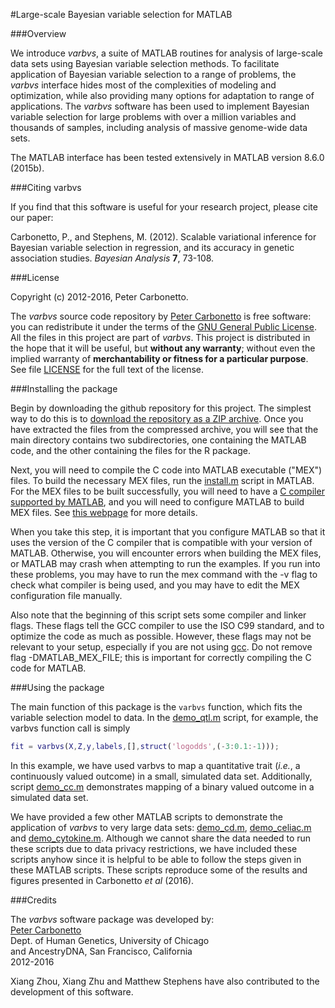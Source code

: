 #Large-scale Bayesian variable selection for MATLAB

###Overview

We introduce *varbvs*, a suite of MATLAB routines for analysis of
large-scale data sets using Bayesian variable selection methods. To
facilitate application of Bayesian variable selection to a range of
problems, the *varbvs* interface hides most of the complexities of
modeling and optimization, while also providing many options for
adaptation to range of applications. The *varbvs* software has been
used to implement Bayesian variable selection for large problems with
over a million variables and thousands of samples, including analysis
of massive genome-wide data sets.

The MATLAB interface has been tested extensively in MATLAB
version 8.6.0 (2015b). 

###Citing varbvs

If you find that this software is useful for your research project,
please cite our paper:

Carbonetto, P., and Stephens, M. (2012). Scalable variational
inference for Bayesian variable selection in regression, and its
accuracy in genetic association studies. *Bayesian Analysis* **7**,
73-108.

###License

Copyright (c) 2012-2016, Peter Carbonetto.

The *varbvs* source code repository by
[Peter Carbonetto](http://github.com/pcarbo) is free software: you can
redistribute it under the terms of the
[GNU General Public License](http://www.gnu.org/licenses/gpl.html). All
the files in this project are part of *varbvs*. This project is
distributed in the hope that it will be useful, but **without any
warranty**; without even the implied warranty of **merchantability or
fitness for a particular purpose**. See file [LICENSE](../LICENSE) for
the full text of the license.

###Installing the package

Begin by downloading the github repository for this project. The
simplest way to do this is to
[download the repository as a ZIP archive](http://github.com/pcarbo/varbvs/archive/master.zip). Once
you have extracted the files from the compressed archive, you will see
that the main directory contains two subdirectories, one containing
the MATLAB code, and the other containing the files for the R package.

Next, you will need to compile the C code into MATLAB executable
("MEX") files. To build the necessary MEX files, run the
[install.m](install.m) script in MATLAB. For the MEX
files to be built successfully, you will need to have a
[C compiler supported by MATLAB](http://www.mathworks.com/support/compilers/current_release/),
and you will need to configure MATLAB to build MEX files. See
[this webpage](http://www.mathworks.com/support/tech-notes/1600/1605.html)
for more details.

When you take this step, it is important that you configure MATLAB so
that it uses the version of the C compiler that is compatible with
your version of MATLAB. Otherwise, you will encounter errors when
building the MEX files, or MATLAB may crash when attempting to run the
examples. If you run into these problems, you may have to run the mex
command with the -v flag to check what compiler is being used, and you
may have to edit the MEX configuration file manually.

Also note that the beginning of this script sets some compiler and
linker flags. These flags tell the GCC compiler to use the ISO C99
standard, and to optimize the code as much as possible. However, these
flags may not be relevant to your setup, especially if you are not
using [gcc](http://gcc.gnu.org). Do not remove flag -DMATLAB_MEX_FILE;
this is important for correctly compiling the C code for MATLAB.

###Using the package

The main function of this package is the <code>varbvs</code> function,
which fits the variable selection model to data. In the
[demo_qtl.m](demo_qtl.m) script, for example, the varbvs function call
is simply

```MATLAB
fit = varbvs(X,Z,y,labels,[],struct('logodds',(-3:0.1:-1)));
```

In this example, we have used varbvs to map a quantitative trait
(*i.e.*, a continuously valued outcome) in a small, simulated data
set. Additionally, script [demo_cc.m](demo_cc.m) demonstrates mapping
of a binary valued outcome in a simulated data set.

We have provided a few other MATLAB scripts to demonstrate the
application of *varbvs* to very large data sets:
[demo_cd.m](demo_cd.m), [demo_celiac.m](demo_celiac.m) and
[demo_cytokine.m](demo_cytokine.m). Although we cannot share the data
needed to run these scripts due to data privacy restrictions, we have
included these scripts anyhow since it is helpful to be able to follow
the steps given in these MATLAB scripts. These scripts reproduce some
of the results and figures presented in Carbonetto *et al* (2016).

###Credits

The *varbvs* software package was developed by:<br>
[Peter Carbonetto](http://www.cs.ubc.ca/spider/pcarbo)<br>
Dept. of Human Genetics, University of Chicago<br>
and AncestryDNA, San Francisco, California<br>
2012-2016

Xiang Zhou, Xiang Zhu and Matthew Stephens have also contributed to
the development of this software.
